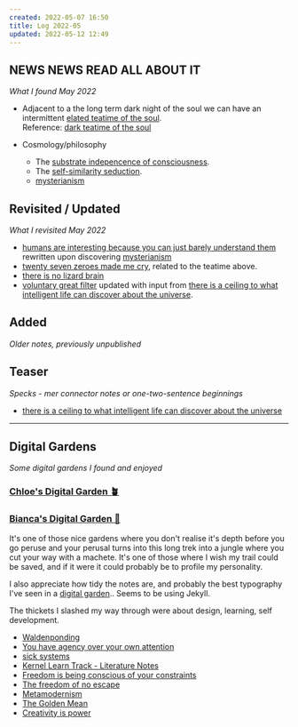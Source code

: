 ```yaml
---
created: 2022-05-07 16:50
title: Log 2022-05
updated: 2022-05-12 12:49
---
```

   
## NEWS NEWS READ ALL ABOUT IT   
*What I found May 2022*     
   
   
- Adjacent to a the long term dark night of the soul we can have an intermittent [elated teatime of the soul](../../www/biographical/elated%20teatime%20of%20the%20soul.md).     
	Reference: [dark teatime of the soul](../../www/dark%20teatime%20of%20the%20soul.md)   
   
- Cosmology/philosophy     
	- The [substrate indepencence of consciousness](../../www/thought/substrate%20indepencence%20of%20consciousness.md).     
	- The [self-similarity seduction](../../www/thought/self-similarity%20seduction.md).     
	- [mysterianism](../../www/mysterianism.md)   
   
## Revisited / Updated   
*What I revisited May 2022*     
   
- [humans are interesting because you can just barely understand them](../../www/thought/humans%20are%20interesting%20because%20you%20can%20just%20barely%20understand%20them.md) rewritten upon discovering [mysterianism](../../www/mysterianism.md)   
- [twenty seven zeroes made me cry](../../www/biographical/twenty%20seven%20zeroes%20made%20me%20cry.md), related to the teatime above.   
- [there is no lizard brain](../../www/there%20is%20no%20lizard%20brain.md)   
- [voluntary great filter](../../www/thought/voluntary%20great%20filter.md) updated with input from [there is a ceiling to what intelligent life can discover about the universe](../../www/quotes/there%20is%20a%20ceiling%20to%20what%20intelligent%20life%20can%20discover%20about%20the%20universe.md).   
   
## Added   
*Older notes, previously unpublished*   
   
## Teaser   
*Specks - mer connector notes or one-two-sentence beginnings*   
   
   
- [there is a ceiling to what intelligent life can discover about the universe](../../www/quotes/there%20is%20a%20ceiling%20to%20what%20intelligent%20life%20can%20discover%20about%20the%20universe.md)   
   
   
---   
   
## Digital Gardens   
*Some digital gardens I found and enjoyed*   
### [Chloe's Digital Garden 🪴](https://garden.chloeabrasada.online/)   
   
### [Bianca's Digital Garden 🧠](https://garden.bianca.digital/)   
It's one of those nice gardens where you don't realise it's depth before you go peruse and your perusal turns into this long trek into a jungle where you cut your way with a machete. It's one of those where I wish my trail could be saved, and if it were it could probably be to profile my personality.   
   
I also appreciate how tidy the notes are, and probably the best typography I've seen in a [digital garden](/not_created.md).. Seems to be using Jekyll.   
   
The thickets I slashed my way through were about design, learning, self development.   
   
- [Waldenponding](https://garden.bianca.digital/waldenponding)   
- [You have agency over your own attention](https://garden.bianca.digital/you-have-agency-over-your-own-attention)   
- [sick systems](https://garden.bianca.digital/sick-systems)   
- [Kernel Learn Track - Literature Notes](https://garden.bianca.digital/kernel-learn-track-literature-notes)   
- [Freedom is being conscious of your constraints](https://garden.bianca.digital/freedom-is-being-conscious-of-your-constraints)   
- [The freedom of no escape](https://garden.bianca.digital/the-freedom-of-no-escape)   
- [Metamodernism](https://garden.bianca.digital/metamodernism)   
- [The Golden Mean ](https://garden.bianca.digital/the-golden-mean)   
- [Creativity is power](https://garden.bianca.digital/creativity-is-power)